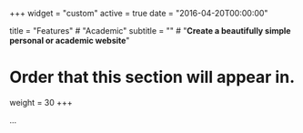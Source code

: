 +++
widget = "custom"
active = true
date = "2016-04-20T00:00:00"

title = "Features"  # "Academic"
subtitle = ""  # "**Create a beautifully simple personal or academic website**"

# Order that this section will appear in.
weight = 30
+++

...
